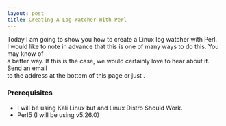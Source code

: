 ```yaml
---
layout: post
title: Creating-A-Log-Watcher-With-Perl
---
```

<p>Today I am going to show you how to create a Linux log watcher with Perl.<br />
I would like to note in advance that this is one of many ways to do this. You may know of<br />
a better way. If this is the case, we would certainly love to hear about it. Send an email<br />
to the address at the bottom of this page or just . </p>
<h3 style="text-align:left">Prerequisites</h3>
<div class="prequisites">
<ul style="text-align: left">
<li>I will be using Kali Linux but and Linux Distro Should Work.</li>
<li>Perl5 (I will be using v5.26.0)</li>
</ul>
</div>

